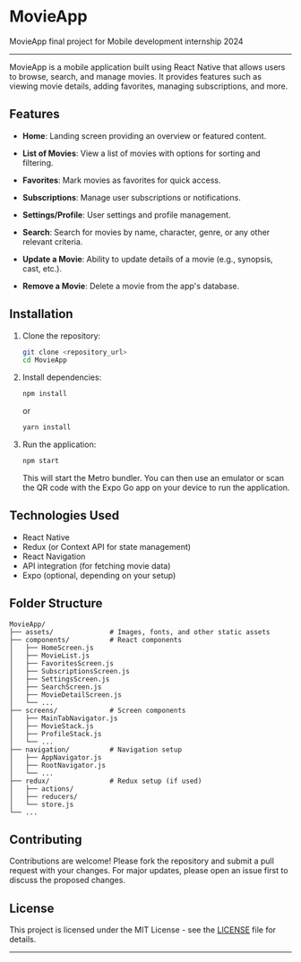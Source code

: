 # MovieApp
MovieApp final project for Mobile development internship 2024

---

MovieApp is a mobile application built using React Native that allows users to browse, search, and manage movies. It provides features such as viewing movie details, adding favorites, managing subscriptions, and more.

## Features

- **Home**: Landing screen providing an overview or featured content.
  
- **List of Movies**: View a list of movies with options for sorting and filtering.

- **Favorites**: Mark movies as favorites for quick access.

- **Subscriptions**: Manage user subscriptions or notifications.

- **Settings/Profile**: User settings and profile management.

- **Search**: Search for movies by name, character, genre, or any other relevant criteria.

- **Update a Movie**: Ability to update details of a movie (e.g., synopsis, cast, etc.).

- **Remove a Movie**: Delete a movie from the app's database.

## Installation

1. Clone the repository:

   ```bash
   git clone <repository_url>
   cd MovieApp
   ```

2. Install dependencies:

   ```bash
   npm install
   ```

   or

   ```bash
   yarn install
   ```

3. Run the application:

   ```bash
   npm start
   ```

   This will start the Metro bundler. You can then use an emulator or scan the QR code with the Expo Go app on your device to run the application.

## Technologies Used

- React Native
- Redux (or Context API for state management)
- React Navigation
- API integration (for fetching movie data)
- Expo (optional, depending on your setup)

## Folder Structure

```
MovieApp/
├── assets/              # Images, fonts, and other static assets
├── components/          # React components
│   ├── HomeScreen.js
│   ├── MovieList.js
│   ├── FavoritesScreen.js
│   ├── SubscriptionsScreen.js
│   ├── SettingsScreen.js
│   ├── SearchScreen.js
│   ├── MovieDetailScreen.js
│   └── ...
├── screens/             # Screen components
│   ├── MainTabNavigator.js
│   ├── MovieStack.js
│   ├── ProfileStack.js
│   └── ...
├── navigation/          # Navigation setup
│   ├── AppNavigator.js
│   ├── RootNavigator.js
│   └── ...
├── redux/               # Redux setup (if used)
│   ├── actions/
│   ├── reducers/
│   └── store.js
└── ...
```

## Contributing

Contributions are welcome! Please fork the repository and submit a pull request with your changes. For major updates, please open an issue first to discuss the proposed changes.

## License

This project is licensed under the MIT License - see the [LICENSE](LICENSE) file for details.

---
